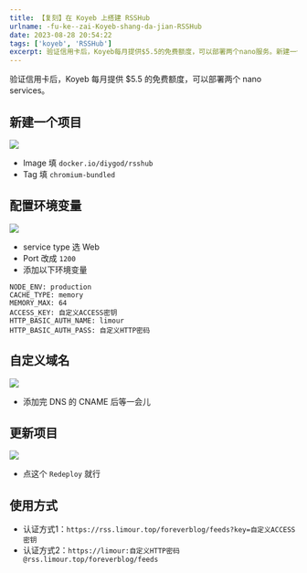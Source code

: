 ```yaml
---
title: 【复刻】在 Koyeb 上搭建 RSSHub
urlname: -fu-ke--zai-Koyeb-shang-da-jian-RSSHub
date: 2023-08-28 20:54:22
tags: ['koyeb', 'RSSHub']
excerpt: 验证信用卡后，Koyeb每月提供$5.5的免费额度，可以部署两个nano服务。新建一个项目，填写镜像为docker.io/diygod/rsshub，标签为chromium-bundled。配置环境变量，选择Web服务类型，将端口改为1200。添加以下环境变量：NODE_ENV为production，CACHE_TYPE为memory，MEMORY_MAX为64，ACCESS_KEY为自定义的访问密钥，HTTP_BASIC_AUTH_NAME为limour，HTTP_BASIC_AUTH_PASS为自定义的HTTP密码。自定义域名，添加完DNS的CNAME后等待一段时间。更新项目，点击Redeploy即可。使用方式有两种认证方式：方式1为使用自定义的访问密钥，链接为https://rss.limour.top/foreverblog/feeds?key=自定义ACCESS密钥；方式2为使用自定义的HTTP密码，链接为https://limour:自定义HTTP密码@rss.limour.top/foreverblog/feeds。
---
```

验证信用卡后，Koyeb 每月提供 $5.5 的免费额度，可以部署两个 nano services。
## 新建一个项目
![](https://img.limour.top/2023/08/30/64ef3cbe14b8e.webp)
+ Image 填 `docker.io/diygod/rsshub`
+ Tag 填 `chromium-bundled`
## 配置环境变量
![](https://img.limour.top/2023/08/30/64ef3cd524a2a.webp)
+ service type 选 Web
+ Port 改成 `1200`
+ 添加以下环境变量
```env
NODE_ENV: production
CACHE_TYPE: memory
MEMORY_MAX: 64
ACCESS_KEY: 自定义ACCESS密钥
HTTP_BASIC_AUTH_NAME: limour
HTTP_BASIC_AUTH_PASS: 自定义HTTP密码
```
## 自定义域名
![](https://img.limour.top/2023/08/30/64ef3ce4286f4.webp)
+ 添加完 DNS 的 CNAME 后等一会儿
## 更新项目
![](https://img.limour.top/2023/08/30/64ef3cf521814.webp)
+ 点这个 `Redeploy` 就行
## 使用方式
+ 认证方式1：`https://rss.limour.top/foreverblog/feeds?key=自定义ACCESS密钥`
+ 认证方式2：`https://limour:自定义HTTP密码@rss.limour.top/foreverblog/feeds`